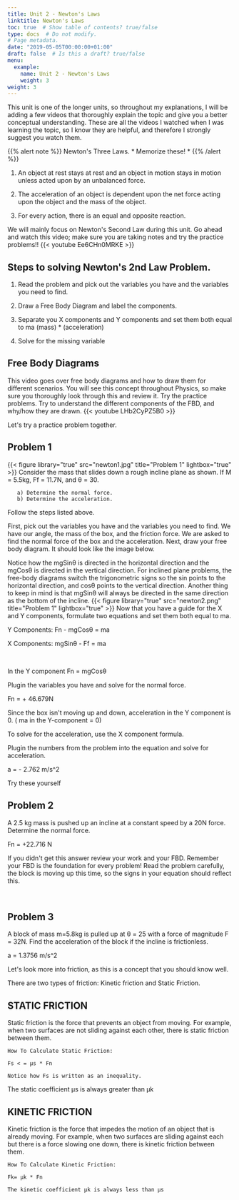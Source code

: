 ```yaml
---
title: Unit 2 - Newton's Laws
linktitle: Newton's Laws
toc: true  # Show table of contents? true/false
type: docs  # Do not modify.
# Page metadata.
date: "2019-05-05T00:00:00+01:00"
draft: false  # Is this a draft? true/false
menu:
  example:
    name: Unit 2 - Newton's Laws
    weight: 3
weight: 3
---
```


This unit is one of the longer units, so throughout my explanations, I will be adding a few videos that thoroughly explain the topic and give you a better conceptual understanding. These are all the videos I watched when I was learning the topic, so I know they are helpful, and therefore I strongly suggest you watch them.

{{% alert note %}}
Newton's Three Laws.     * Memorize these! *
{{% /alert %}}

1) An object at rest stays at rest and an object in motion stays in motion unless acted upon by an unbalanced force.

2) The acceleration of an object is dependent upon the net force acting upon the object and the mass of the object.

3) For every action, there is an equal and opposite reaction.

We will mainly focus on Newton's Second Law during this unit. Go ahead and watch this video; make sure you are taking notes and try the practice problems!!
{{< youtube Ee6CHn0MRKE >}}

## Steps to solving Newton's 2nd Law Problem.

1) Read the problem and pick out the variables you have and the variables you need to find.

2) Draw a Free Body Diagram and label the components.

3) Separate you X components and Y components and set them both equal to ma (mass) * (acceleration)

4) Solve for the missing variable

## Free Body Diagrams
This video goes over free body diagrams and how to draw them for different scenarios. You will see this concept throughout Physics, so make sure you thoroughly look through this and review it. Try the practice problems. Try to understand the different components of the FBD, and why/how they are drawn.
{{< youtube LHb2CyPZ5B0 >}}

Let's try a practice problem together.

## Problem 1
{{< figure library="true" src="newton1.jpg" title="Problem 1" lightbox="true" >}}
Consider the mass that slides down a rough incline plane as shown. If M = 5.5kg, Ff = 11.7N, and θ = 30.

       a) Determine the normal force.
       b) Determine the acceleration.

Follow the steps listed above.

First, pick out the variables you have and the variables you need to find. We have our angle, the mass of the box, and the friction force. We are asked to find the normal force of the box and the acceleration. Next, draw your free body diagram. It should look like the image below.

Notice how the mgSinθ is directed in the horizontal direction and the mgCosθ is directed in the vertical direction. For inclined plane problems, the free-body diagrams switch the trigonometric signs so the sin points to the horizontal direction, and cosθ points to the vertical direction. Another thing to keep in mind is that mgSinθ will always be directed in the same direction as the bottom of the incline.
{{< figure library="true" src="newton2.png" title="Problem 1" lightbox="true" >}}
Now that you have a guide for the X and Y components, formulate two equations and set them both equal to ma.

Y Components: Fn - mgCosθ = ma

X Components: mgSinθ - Ff = ma

​

In the Y component Fn = mgCosθ

Plugin the variables you have and solve for the normal force.

Fn = + 46.679N

Since the box isn't moving up and down, acceleration in the Y component is 0. ( ma in the Y-component = 0)

To solve for the acceleration, use the X component formula.

Plugin the numbers from the problem into the equation and solve for acceleration.

a = - 2.762 m/s^2

Try these yourself

## Problem 2
A 2.5 kg mass is pushed up an incline at a constant speed by a 20N force. Determine the normal force.

   Fn = +22.716 N

If you didn't get this answer review your work and your FBD. Remember your FBD is the foundation for every problem! Read the problem carefully, the block is moving up this time, so the signs in your equation should reflect this.

​

## Problem 3
A block of mass m=5.8kg is pulled up at θ = 25 with a force of magnitude F = 32N. Find the acceleration of the block if the incline is frictionless.

   a = 1.3756 m/s^2

Let's look more into friction, as this is a concept that you should know well.

There are two types of friction: Kinetic friction and Static Friction.

## STATIC FRICTION
Static friction is the force that prevents an object from moving. For example, when two surfaces are not sliding against each other, there is static friction between them.

    How To Calculate Static Friction:

    Fs < = μs * Fn                
    
    Notice how Fs is written as an inequality.

The static coefficient μs is always greater than μk

## KINETIC FRICTION
Kinetic friction is the force that impedes the motion of an object that is already moving. For example, when two surfaces are sliding against each but there is a force slowing one down, there is kinetic friction between them.

    How To Calculate Kinetic Friction:

    Fk= μk * Fn                

    The kinetic coefficient μk is always less than μs